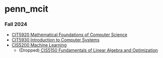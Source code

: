 # penn_mcit

### Fall 2024
- [CIT5920 Mathematical Foundations of Computer Science](2408_Fall_2024/CIT_592/main.md)
- [CIT5930 Introduction to Computer Systems](2408_Fall_2024/CIT_593/main.md)
- [CIS5200 Machine Learning](2408_Fall_2024/CIS_520/main.md)
  - (Dropped)[ CIS5150 Fundamentals of Linear Algebra and Optimization](2408_Fall_2024/CIS_515/main.md)